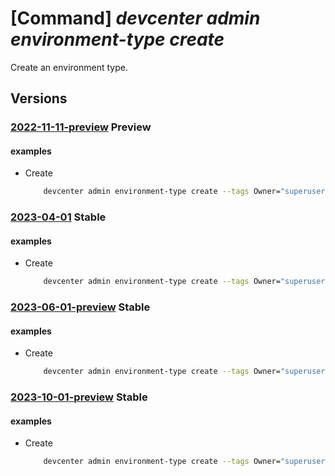 # [Command] _devcenter admin environment-type create_

Create an environment type.

## Versions

### [2022-11-11-preview](/Resources/mgmt-plane/L3N1YnNjcmlwdGlvbnMve30vcmVzb3VyY2Vncm91cHMve30vcHJvdmlkZXJzL21pY3Jvc29mdC5kZXZjZW50ZXIvZGV2Y2VudGVycy97fS9lbnZpcm9ubWVudHR5cGVzL3t9/2022-11-11-preview.xml) **Preview**

<!-- mgmt-plane /subscriptions/{}/resourcegroups/{}/providers/microsoft.devcenter/devcenters/{}/environmenttypes/{} 2022-11-11-preview -->

#### examples

- Create
    ```bash
        devcenter admin environment-type create --tags Owner="superuser" --dev-center-name "Contoso" --name "{environmentTypeName}" --resource-group "rg1"
    ```

### [2023-04-01](/Resources/mgmt-plane/L3N1YnNjcmlwdGlvbnMve30vcmVzb3VyY2Vncm91cHMve30vcHJvdmlkZXJzL21pY3Jvc29mdC5kZXZjZW50ZXIvZGV2Y2VudGVycy97fS9lbnZpcm9ubWVudHR5cGVzL3t9/2023-04-01.xml) **Stable**

<!-- mgmt-plane /subscriptions/{}/resourcegroups/{}/providers/microsoft.devcenter/devcenters/{}/environmenttypes/{} 2023-04-01 -->

#### examples

- Create
    ```bash
        devcenter admin environment-type create --tags Owner="superuser" --dev-center-name "Contoso" --name "DevTest" --resource-group "rg1"
    ```

### [2023-06-01-preview](/Resources/mgmt-plane/L3N1YnNjcmlwdGlvbnMve30vcmVzb3VyY2Vncm91cHMve30vcHJvdmlkZXJzL21pY3Jvc29mdC5kZXZjZW50ZXIvZGV2Y2VudGVycy97fS9lbnZpcm9ubWVudHR5cGVzL3t9/2023-06-01-preview.xml) **Stable**

<!-- mgmt-plane /subscriptions/{}/resourcegroups/{}/providers/microsoft.devcenter/devcenters/{}/environmenttypes/{} 2023-06-01-preview -->

#### examples

- Create
    ```bash
        devcenter admin environment-type create --tags Owner="superuser" --dev-center-name "Contoso" --name "DevTest" --resource-group "rg1"
    ```

### [2023-10-01-preview](/Resources/mgmt-plane/L3N1YnNjcmlwdGlvbnMve30vcmVzb3VyY2Vncm91cHMve30vcHJvdmlkZXJzL21pY3Jvc29mdC5kZXZjZW50ZXIvZGV2Y2VudGVycy97fS9lbnZpcm9ubWVudHR5cGVzL3t9/2023-10-01-preview.xml) **Stable**

<!-- mgmt-plane /subscriptions/{}/resourcegroups/{}/providers/microsoft.devcenter/devcenters/{}/environmenttypes/{} 2023-10-01-preview -->

#### examples

- Create
    ```bash
        devcenter admin environment-type create --tags Owner="superuser" --dev-center-name "Contoso" --name "DevTest" --resource-group "rg1"
    ```
